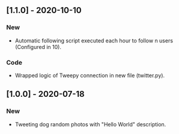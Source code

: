 ## [1.1.0] - 2020-10-10
### New
- Automatic following script executed each hour to follow n users (Configured in 10).
### Code
- Wrapped logic of Tweepy connection in new file (twitter.py).
## [1.0.0] - 2020-07-18
### New
- Tweeting dog random photos with "Hello World" description.
